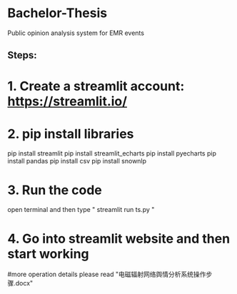 # Bachelor-Thesis
Public opinion analysis system for EMR events

## Steps:
# 1. Create a streamlit account: https://streamlit.io/

# 2. pip install libraries
pip install streamlit
pip install streamlit_echarts
pip install pyecharts
pip install pandas
pip install csv
pip install snownlp

# 3. Run the code
open terminal and then type " streamlit run ts.py "

# 4. Go into streamlit website and then start working

#more operation details please read "电磁辐射网络舆情分析系统操作步骤.docx"
